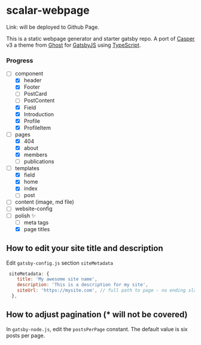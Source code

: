 # scalar-webpage

Link: will be deployed to Github Page.

This is a static webpage generator and starter gatsby repo. A port of [Casper](https://github.com/TryGhost/Casper) v3 a theme from [Ghost](https://ghost.org/) for [GatsbyJS](https://www.gatsbyjs.org/) using [TypeScript](https://www.typescriptlang.org/).

### Progress

- [ ] component
  - [x] header
  - [x] Footer
  - [ ] PostCard
  - [ ] PostContent
  - [x] Field
  - [x] Introduction
  - [x] Profile
  - [x] ProfileItem
- [ ] pages
  - [x] 404
  - [x] about
  - [x] members
  - [ ] publications
- [ ] templates
  - [x] field
  - [x] home
  - [x] index
  - [ ] post
- [ ] content (image, md file)
- [ ] website-config
- [ ] polish ✨
  - [ ] meta tags
  - [x] page titles

## How to edit your site title and description

Edit `gatsby-config.js` section `siteMetadata`

```javascript
 siteMetadata: {
    title: 'My awesome site name',
    description: 'This is a description for my site',
    siteUrl: 'https://mysite.com', // full path to page - no ending slash
  },
```

## How to adjust pagination (\* will not be covered)

In `gatsby-node.js`, edit the `postsPerPage` constant. The default value is
six posts per page.
